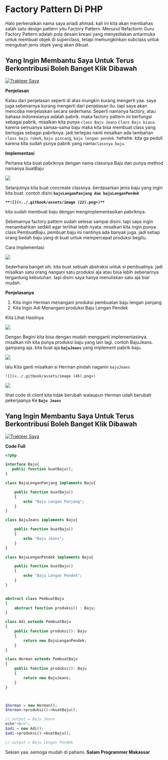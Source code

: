 # Factory Pattern Di PHP

Halo perkenalkan nama saya ariadi ahmad. kali ini kita akan membahas salah satu design pattern yitu Factory Pattern. Menurut Refactorin Guru Factory Pattern adalah pola desain kreasi yang menyediakan antarmuka untuk membuat objek di superclass, tetapi memungkinkan subclass untuk mengubah jenis objek yang akan dibuat.

## Yang Ingin Membantu Saya Untuk Terus Berkontribusi Boleh Banget Klik Dibawah <a href="#4596" id="4596"></a>

[![Trakteer Saya](https://cdn.trakteer.id/images/embed/trbtn-red-5.png)](https://trakteer.id/ariadi-ahmad-28xqo/tip)

**Penjelasan**

Kalau dari penjelasan seperti di atas mungkin kurang mengerti yaa. saya juga sebenarnya kurang mengerti dari penjelasan itu. tapi saya akan mencoba menjelaskan secara sederhana. Seperti namanya factory, atau bahasa indonesianya adalah pabrik. maka factory pattern ini berfungsi sebagai pabrik, misalkan kita punya `class Baju Jeans` `Class Baju biasa`. karena semuanya samaa-sama baju maka kita bisa membuat class yang bertugas sebagai pabriknya. jadi terlepas nanti misalkan ada tambahan `class baju robek`, `baju pincang`, `baju lengan pendek`. hehehe. kita ga peduli karena kita sudah punya pabrik yang nama`classnya baju`.

**Implementasi**

Pertama kita buat pabriknya dengan nama classnya Baju dan punya method namanya buatBaju

![](<../.gitbook/assets/image (1) (1).png>)

Selanjutnya kita buat concreate classnya. berdasarkan jenis baju yang ingin kita buat. contoh disini **`bajuLenganPanjang dan bajuLenganPendek`**

**``**![](<../.gitbook/assets/image (22).png>)**``**

kita sudah membuat baju dengan mengimplementasikan pabriknya.

Sebenarnya factory pattern sudah selesai sampai disini. tapi saya ingin menambahkan sedikit agar terlihat lebih nyata. misalkan kita ingin punya class PembuatBaju. pembuat baju ini nantinya ada banyak juga. jadi setiap orang bedah baju yang di buat untuk mempercepat produksi begitu.

Cara Implementasi

![](<../.gitbook/assets/image (88).png>)

Sederhana banget sih. kita buat sebuah abstraksi untuk si pembuatnya. jadi misalkan satu orang nangani satu produksi aja atau bisa lebih sebenarnya tergantung kebutuhan. tapi disini saya hanya menuliskan satu aja biar mudah.

**Penjelasanya**

1. Kita ingin Herman menangani produksi pembuatan baju lengan panjang
2. Kita Ingin Adi Menangani produksi Baju Lengan Pendek

Kita Lihat Hasilnya

![](<../.gitbook/assets/image (49).png>)

Dengan Begini kita bisa dengan mudah mengganti implementasinya. misalkan nih kita punya produksi baju yang lain lagi. contoh BajuJeans. gampang aja. kita buat aja **`bajuJeans`** yang implement pabrik baju.

![](<../.gitbook/assets/image (83).png>)

lalu Kita ganti misalkan si Herman pindah naganin `bajuJeans`

``![](<../.gitbook/assets/image (45).png>)``

![](<../.gitbook/assets/image (4) (1).png>)

lihat code di client kita tidak berubah walaupun Herman udah berubah pekerjaanya Ke **`Baju Jeans`**

## Yang Ingin Membantu Saya Untuk Terus Berkontribusi Boleh Banget Klik Dibawah <a href="#4596" id="4596"></a>

[![Trakteer Saya](https://cdn.trakteer.id/images/embed/trbtn-red-5.png)](https://trakteer.id/ariadi-ahmad-28xqo/tip)

**Code Full**

```php
<?php

interface Baju{
   public function buatBaju();
}

class BajuLenganPanjang implements Baju{

    public function buatBaju()
    {
        echo "Baju Lengan Panjang";
    }
}

class BajuJeans implements Baju{

    public function buatBaju()
    {
        echo "Baju Jeans";
    }
}

class BajuLenganPendek implements Baju{

    public function buatBaju()
    {
        echo "Baju Lengan Pendek";
    }
}


abstract class PembuatBaju 
{
    abstract function produksi() : Baju;
}

class Adi extends PembuatBaju
{
    public function produksi(): Baju
    {
        return new BajuLenganPendek;
    }
}

class Herman extends PembuatBaju
{
    public function produksi(): Baju
    {
        return new BajuJeans;
    }
}



$herman = new Herman();
$herman->produksi()->buatBaju();

// output = Baju Jeans
echo"<br>";
$adi = new Adi();
$adi->produksi()->buatBaju();

// output = Baju Lengan Pendek
```

Sekian yaa. semoga mudah di pahami. **Salam Programmer Makassar**
